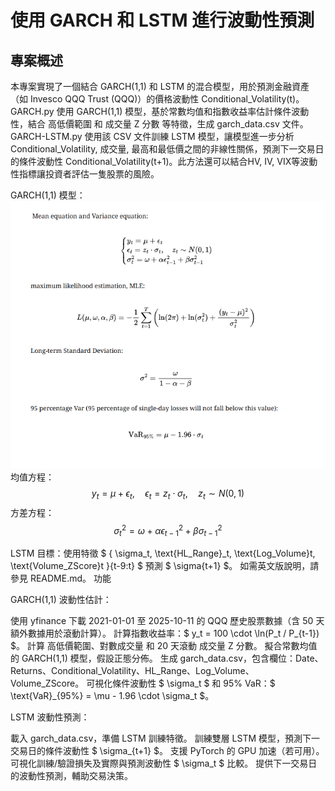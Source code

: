 # 使用 GARCH 和 LSTM 進行波動性預測

## 專案概述

本專案實現了一個結合 GARCH(1,1) 和 LSTM 的混合模型，用於預測金融資產（如 Invesco QQQ Trust (QQQ)）的價格波動性 Conditional_Volatility(t)。GARCH.py 使用 GARCH(1,1) 模型，基於常數均值和指數收益率估計條件波動性，結合 高低價範圍 和 成交量 Z 分數 等特徵，生成 garch_data.csv 文件。GARCH-LSTM.py 使用該 CSV 文件訓練 LSTM 模型，讓模型進一步分析Conditional_Volatility, 成交量, 最高和最低價之間的非線性關係，預測下一交易日的條件波動性 Conditional_Volatility(t+1)。此方法還可以結合HV, IV, VIX等波動性指標讓投資者評估一隻股票的風險。

GARCH(1,1) 模型：
![GARCH(1,1) 模型公式](figue/GARCH_equation.png)
均值方程：$$ y_t = \mu + \epsilon_t, \quad \epsilon_t = z_t \cdot \sigma_t, \quad z_t \sim N(0, 1) $$
方差方程：$$ \sigma_t^2 = \omega + \alpha \epsilon_{t-1}^2 + \beta \sigma_{t-1}^2 $$

LSTM 目標：使用特徵 $ { \sigma_t, \text{HL_Range}_t, \text{Log_Volume}t, \text{Volume_ZScore}t }{t-9:t} $ 預測 $ \sigma{t+1} $。
如需英文版說明，請參見 README.md。
功能

GARCH(1,1) 波動性估計：

使用 yfinance 下載 2021-01-01 至 2025-10-11 的 QQQ 歷史股票數據（含 50 天額外數據用於滾動計算）。
計算指數收益率：$ y_t = 100 \cdot \ln(P_t / P_{t-1}) $。
計算 高低價範圍、對數成交量 和 20 天滾動 成交量 Z 分數。
擬合常數均值的 GARCH(1,1) 模型，假設正態分佈。
生成 garch_data.csv，包含欄位：Date、Returns、Conditional_Volatility、HL_Range、Log_Volume、Volume_ZScore。
可視化條件波動性 $ \sigma_t $ 和 95% VaR：$ \text{VaR}_{95%} = \mu - 1.96 \cdot \sigma_t $。


LSTM 波動性預測：

載入 garch_data.csv，準備 LSTM 訓練特徵。
訓練雙層 LSTM 模型，預測下一交易日的條件波動性 $ \sigma_{t+1} $。
支援 PyTorch 的 GPU 加速（若可用）。
可視化訓練/驗證損失及實際與預測波動性 $ \sigma_t $ 比較。
提供下一交易日的波動性預測，輔助交易決策。

